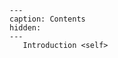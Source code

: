 ```{toctree}
---
caption: Contents
hidden:
---
   Introduction <self>
```

```{include} ../README.md
```
